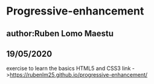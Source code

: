 # Progressive-enhancement
## author:Ruben Lomo Maestu
## 19/05/2020
exercise to learn the basics HTML5 and CSS3
link ->https://rubenlm25.github.io/progressive-enhancement/
